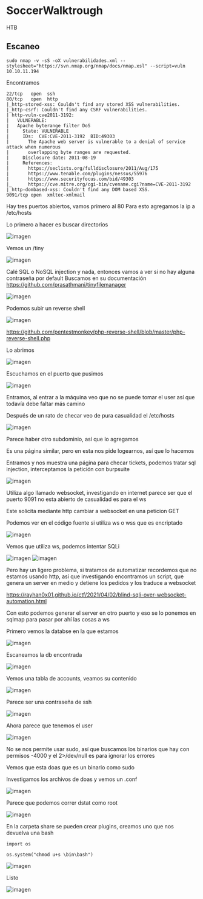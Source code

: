 # SoccerWalktrough
HTB

## Escaneo

`sudo nmap -v -sS -oX vulnerabilidades.xml --stylesheet="https://svn.nmap.org/nmap/docs/nmap.xsl" --script=vuln 10.10.11.194`

Encontramos 

```
22/tcp   open  ssh
80/tcp   open  http
|_http-stored-xss: Couldn't find any stored XSS vulnerabilities.
|_http-csrf: Couldn't find any CSRF vulnerabilities.
| http-vuln-cve2011-3192: 
|   VULNERABLE:
|   Apache byterange filter DoS
|     State: VULNERABLE
|     IDs:  CVE:CVE-2011-3192  BID:49303
|       The Apache web server is vulnerable to a denial of service attack when numerous
|       overlapping byte ranges are requested.
|     Disclosure date: 2011-08-19
|     References:
|       https://seclists.org/fulldisclosure/2011/Aug/175
|       https://www.tenable.com/plugins/nessus/55976
|       https://www.securityfocus.com/bid/49303
|_      https://cve.mitre.org/cgi-bin/cvename.cgi?name=CVE-2011-3192
|_http-dombased-xss: Couldn't find any DOM based XSS.
9091/tcp open  xmltec-xmlmail 
```

Hay tres puertos abiertos, vamos primero al 80
Para esto agregamos la ip a /etc/hosts

Lo primero a hacer es buscar directorios

![imagen](https://github.com/Hamibubu/Writeups/blob/main/SoccerWalktrough/Pasted%20image%2020230125083930.png?raw=true)

Vemos un /tiny

![imagen](https://github.com/Hamibubu/Writeups/blob/main/SoccerWalktrough/Pasted%20image%2020230125084017.png?raw=true)

Calé SQL o NoSQL injection y nada, entonces vamos a ver si no hay alguna contraseña por default
Buscamos en su documentación https://github.com/prasathmani/tinyfilemanager

![imagen](https://github.com/Hamibubu/Writeups/blob/main/SoccerWalktrough/Pasted%20image%2020230125084222.png?raw=true)

Podemos subir un reverse shell

![imagen](https://github.com/Hamibubu/Writeups/blob/main/SoccerWalktrough/Pasted%20image%2020230125084314.png?raw=true8)

https://github.com/pentestmonkey/php-reverse-shell/blob/master/php-reverse-shell.php

Lo abrimos

![imagen](https://github.com/Hamibubu/Writeups/blob/main/SoccerWalktrough/Pasted%20image%2020230125090315.png?raw=true)

Escuchamos en el puerto que pusimos

![imagen](https://github.com/Hamibubu/Writeups/blob/main/SoccerWalktrough/Pasted%20image%2020230125090343.png?raw=true)

Entramos, al entrar a la máquina veo que no se puede tomar el user así que todavía debe faltar más camino

Después de un rato de checar veo de pura casualidad el /etc/hosts

![imagen](https://github.com/Hamibubu/Writeups/blob/main/SoccerWalktrough/Pasted%20image%2020230125071829.png?raw=true)

Parece haber otro subdominio, así que lo agregamos 

Es una página similar, pero en esta nos pide logearnos, así que lo hacemos

Entramos y nos muestra una página para checar tickets, podemos tratar sql injection, interceptamos la petición con burpsuite

![imagen](https://github.com/Hamibubu/Writeups/blob/main/SoccerWalktrough/Pasted%20image%2020230125090947.png?raw=true)

Utiliza algo llamado websocket, investigando en internet parece ser que el puerto 9091 no esta abierto de casualidad es para el ws

Este solicita mediante http cambiar a websocket en una peticion GET

Podemos ver en el código fuente si utiliza ws o wss que es encriptado

![imagen](https://github.com/Hamibubu/Writeups/blob/main/SoccerWalktrough/Pasted%20image%2020230125091404.png?raw=true)

Vemos que utiliza ws, podemos intentar SQLi

![imagen](https://github.com/Hamibubu/Writeups/blob/main/SoccerWalktrough/Pasted%20image%2020230125114425.png?raw=true)
![imagen](https://github.com/Hamibubu/Writeups/blob/main/SoccerWalktrough/Pasted%20image%2020230125114628.png?raw=true)

Pero hay un ligero problema, si tratamos de automatizar recordemos que no estamos usando http, así que investigando encontramos un script, que genera un server en medio y detiene los pedidos y los traduce a websocket

https://rayhan0x01.github.io/ctf/2021/04/02/blind-sqli-over-websocket-automation.html

Con esto podemos generar el server en otro puerto y eso se lo ponemos en sqlmap para pasar por ahí las cosas a ws

Primero vemos la databse en la que estamos

![imagen](https://github.com/Hamibubu/Writeups/blob/main/SoccerWalktrough/Pasted%20image%2020230124195842.png?raw=true)

Escaneamos la db encontrada

![imagen](https://github.com/Hamibubu/Writeups/blob/main/SoccerWalktrough/Pasted%20image%2020230124200742.png?raw=true)

Vemos una tabla de accounts, veamos su contenido

![imagen](https://github.com/Hamibubu/Writeups/blob/main/SoccerWalktrough/Pasted%20image%2020230124200757.png?raw=true)

Parece ser una contraseña de ssh

![imagen](https://github.com/Hamibubu/Writeups/blob/main/SoccerWalktrough/Pasted%20image%2020230124211951.png?raw=true)

Ahora parece que tenemos el user

![imagen](https://github.com/Hamibubu/Writeups/blob/main/SoccerWalktrough/Pasted%20image%2020230124214515.png?raw=true)

No se nos permite usar sudo, así que buscamos los binarios que hay con permisos -4000 y el 2>/dev/null es para ignorar los errores

Vemos que esta doas que es un binario como sudo

Investigamos los archivos de doas y vemos un .conf

![imagen](https://github.com/Hamibubu/Writeups/blob/main/SoccerWalktrough/Pasted%20image%2020230124214438.png?raw=true)

Parece que podemos correr dstat como root

![imagen](https://github.com/Hamibubu/Writeups/blob/main/SoccerWalktrough/Pasted%20image%2020230124215258.png?raw=true)

En la carpeta share se pueden crear plugins, creamos uno que nos devuelva una bash

```
import os

os.system("chmod u+s \bin\bash")
```

![imagen](https://github.com/Hamibubu/Writeups/blob/main/SoccerWalktrough/Pasted%20image%2020230124215600.png?raw=true)

Listo

![imagen](https://github.com/Hamibubu/Writeups/blob/main/SoccerWalktrough/Pasted%20image%2020230124230909.png?raw=true)





